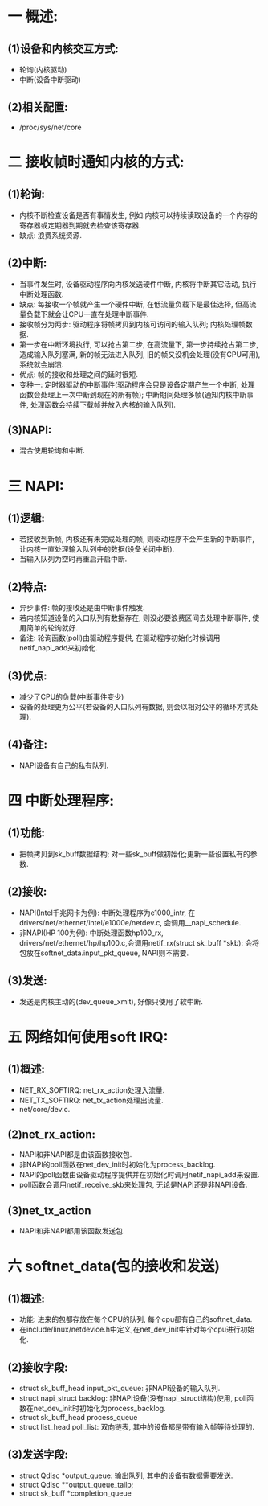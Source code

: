 # 一 概述:
## (1)设备和内核交互方式:
- 轮询(内核驱动)
- 中断(设备中断驱动)

## (2)相关配置:
- /proc/sys/net/core

# 二 接收帧时通知内核的方式:
## (1)轮询:
 - 内核不断检查设备是否有事情发生, 例如:内核可以持续读取设备的一个内存的寄存器或定期器到期就去检查该寄存器.
 - 缺点: 浪费系统资源.

## (2)中断:
- 当事件发生时, 设备驱动程序向内核发送硬件中断, 内核将中断其它活动, 执行中断处理函数.
- 缺点: 每接收一个帧就产生一个硬件中断, 在低流量负载下是最佳选择, 但高流量负载下就会让CPU一直在处理中断事件.
- 接收帧分为两步: 驱动程序将帧拷贝到内核可访问的输入队列; 内核处理帧数据.
- 第一步在中断环境执行, 可以抢占第二步, 在高流量下, 第一步持续抢占第二步, 造成输入队列塞满, 新的帧无法进入队列, 旧的帧又没机会处理(没有CPU可用), 系统就会崩溃.
- 优点: 帧的接收和处理之间的延时很短.
- 变种一: 定时器驱动的中断事件(驱动程序会只是设备定期产生一个中断, 处理函数会处理上一次中断到现在的所有帧); 中断期间处理多帧(通知内核中断事件, 处理函数会持续下载帧并放入内核的输入队列).

## (3)NAPI:
- 混合使用轮询和中断.

# 三 NAPI:
## (1)逻辑:
- 若接收到新帧, 内核还有未完成处理的帧, 则驱动程序不会产生新的中断事件, 让内核一直处理输入队列中的数据(设备关闭中断).
- 当输入队列为空时再重启开启中断.

## (2)特点:
- 异步事件: 帧的接收还是由中断事件触发.
- 若内核知道设备的入口队列有数据存在, 则没必要浪费区间去处理中断事件, 使用简单的轮询就好.
- 备注: 轮询函数(poll)由驱动程序提供, 在驱动程序初始化时候调用netif_napi_add来初始化.

## (3)优点:
- 减少了CPU的负载(中断事件变少)
- 设备的处理更为公平(若设备的入口队列有数据, 则会以相对公平的循环方式处理).

## (4)备注:
- NAPI设备有自己的私有队列.

# 四 中断处理程序:
## (1)功能:
- 把帧拷贝到sk_buff数据结构; 对一些sk_buff做初始化;更新一些设置私有的参数.

## (2)接收:
- NAPI(Intel千兆网卡为例): 中断处理程序为e1000_intr, 在drivers/net/ethernet/intel/e1000e/netdev.c, 会调用__napi_schedule.
- 非NAPI(HP 100为例): 中断处理函数hp100_rx, drivers/net/ethernet/hp/hp100.c,会调用netif_rx(struct sk_buff *skb): 会将包放在softnet_data.input_pkt_queue, NAPI则不需要.

## (3)发送:
- 发送是内核主动的(dev_queue_xmit), 好像只使用了软中断.

# 五 网络如何使用soft IRQ:
## (1)概述:
- NET_RX_SOFTIRQ: net_rx_action处理入流量.
- NET_TX_SOFTIRQ: net_tx_action处理出流量.
- net/core/dev.c.

## (2)net_rx_action:
- NAPI和非NAPI都是由该函数接收包.
- 非NAPI的poll函数在net_dev_init时初始化为process_backlog.
- NAPI的poll函数由设备驱动程序提供并在初始化时调用netif_napi_add来设置.
- poll函数会调用netif_receive_skb来处理包, 无论是NAPI还是非NAPI设备.

## (3)net_tx_action
- NAPI和非NAPI都用该函数发送包.

# 六 softnet_data(包的接收和发送)
## (1)概述:
- 功能: 进来的包都存放在每个CPU的队列, 每个cpu都有自己的softnet_data.
- 在include/linux/netdevice.h中定义,在net_dev_init中针对每个cpu进行初始化.

## (2)接收字段:
- struct sk_buff_head input_pkt_queue: 非NAPI设备的输入队列.
- struct napi_struct backlog: 非NAPI设备(没有napi_struct结构)使用, poll函数在net_dev_init时初始化为process_backlog.
- struct sk_buff_head process_queue
- struct list_head poll_list: 双向链表, 其中的设备都是带有输入帧等待处理的.

## (3)发送字段:
- struct Qdisc *output_queue: 输出队列, 其中的设备有数据需要发送.
- struct Qdisc **output_queue_tailp;
- struct sk_buff *completion_queue